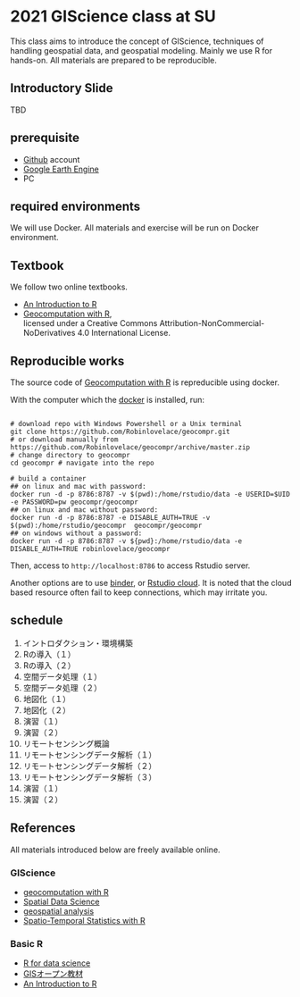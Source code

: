 # 2021 GIScience class at SU
This class aims to introduce the concept of GIScience, techniques of handling geospatial data, and geospatial modeling. Mainly we use R for hands-on. All materials are prepared to be reproducible.

## Introductory Slide
TBD
## prerequisite
- [Github](https://github.com/) account
- [Google Earth Engine](http://signup.earthengine.google.com/)
- PC 

## required environments
We will use Docker. All materials and exercise will be run on Docker environment.

## Textbook
We follow two online textbooks. 
- [An Introduction to R](https://intro2r.com)
- [Geocomputation with R](https://geocompr.robinlovelace.net),  
licensed under a Creative Commons Attribution-NonCommercial-NoDerivatives 4.0 International License. 

## Reproducible works
The source code of [Geocomputation with R](https://geocompr.robinlovelace.net) is repreducible using docker.  

With the computer which the [docker](https://docs.docker.com/get-docker/) is installed, run:  

```

# download repo with Windows Powershell or a Unix terminal
git clone https://github.com/Robinlovelace/geocompr.git 
# or download manually from https://github.com/Robinlovelace/geocompr/archive/master.zip 
# change directory to geocompr
cd geocompr # navigate into the repo

# build a container
## on linux and mac with password:
docker run -d -p 8786:8787 -v $(pwd):/home/rstudio/data -e USERID=$UID -e PASSWORD=pw geocompr/geocompr
## on linux and mac without password:
docker run -d -p 8786:8787 -e DISABLE_AUTH=TRUE -v $(pwd):/home/rstudio/geocompr  geocompr/geocompr
## on windows without a password:
docker run -d -p 8786:8787 -v ${pwd}:/home/rstudio/data -e DISABLE_AUTH=TRUE robinlovelace/geocompr

```
  
Then, access to ``` http://localhost:8786 ``` to access Rstudio server.  

Another options are to use [binder](https://mybinder.org/v2/gh/robinlovelace/geocompr/master?urlpath=rstudio), or [Rstudio cloud](https://rstudio.cloud/project/1642300). 
It is noted that the cloud based resource often fail to keep connections, which may irritate you.  

<!---
If you want to run on your local machine, install [Rstudio](https://rstudio.com/products/rstudio/) with [R](https://www.r-project.org), then download the source-code and run at R console  

```
install.packages("remotes")
remotes::install_github("geocompr/geocompkg")
```
--->

## schedule
1. イントロダクション・環境構築
2. Rの導入（１）
3. Rの導入（２）
4. 空間データ処理（１）
5. 空間データ処理（２）
6. 地図化（１）
7. 地図化（２）
8. 演習（１）
9. 演習（２）
10. リモートセンシング概論
11. リモートセンシングデータ解析（１）
12. リモートセンシングデータ解析（２）
13. リモートセンシングデータ解析（３）
14. 演習（１）
15. 演習（２）
## References
All materials introduced below are freely available online.  

### GIScience 
- [geocomputation with R](https://geocompr.robinlovelace.net/)  
- [Spatial Data Science](https://keen-swartz-3146c4.netlify.app/)  
- [geospatial analysis](https://spatialanalysisonline.com/HTML/index.html)  
- [Spatio-Temporal Statistics with R](https://spacetimewithr.org/)   

### Basic R
- [R for data science](https://r4ds.had.co.nz/)  
- [GISオープン教材](https://gis-oer.github.io/gitbook/book/)
- [An Introduction to R](https://intro2r.com)

